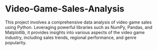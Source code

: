 # Video-Game-Sales-Analysis
This project involves a comprehensive data analysis of video game sales using Python. Leveraging powerful libraries such as NumPy, Pandas, and Matplotlib, it provides insights into various aspects of the video game industry, including sales trends, regional performance, and genre popularity.
